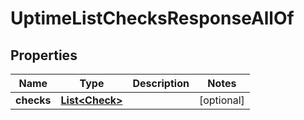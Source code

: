 

# UptimeListChecksResponseAllOf


## Properties

| Name | Type | Description | Notes |
|------------ | ------------- | ------------- | -------------|
|**checks** | [**List&lt;Check&gt;**](Check.md) |  |  [optional] |



